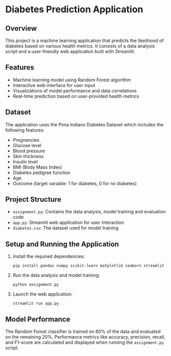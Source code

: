 # Diabetes Prediction Application

## Overview
This project is a machine learning application that predicts the likelihood of diabetes based on various health metrics. It consists of a data analysis script and a user-friendly web application built with Streamlit.

## Features
- Machine learning model using Random Forest algorithm
- Interactive web interface for user input
- Visualizations of model performance and data correlations
- Real-time prediction based on user-provided health metrics

## Dataset
The application uses the Pima Indians Diabetes Dataset which includes the following features:
- Pregnancies
- Glucose level
- Blood pressure
- Skin thickness
- Insulin level
- BMI (Body Mass Index)
- Diabetes pedigree function
- Age
- Outcome (target variable: 1 for diabetes, 0 for no diabetes)

## Project Structure
- `assignment.py`: Contains the data analysis, model training and evaluation code
- `app.py`: Streamlit web application for user interaction
- `diabetes.csv`: The dataset used for model training

## Setup and Running the Application
1. Install the required dependencies:
   ```
   pip install pandas numpy scikit-learn matplotlib seaborn streamlit
   ```

2. Run the data analysis and model training:
   ```
   python assignment.py
   ```

3. Launch the web application:
   ```
   streamlit run app.py
   ```

## Model Performance
The Random Forest classifier is trained on 80% of the data and evaluated on the remaining 20%. Performance metrics like accuracy, precision, recall, and F1-score are calculated and displayed when running the `assignment.py` script.